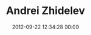 ---
title: "Andrei Zhidelev"
date: 2012-09-22 12:34:28 00:00
permalink: /gemini
twitter: ""
likes: [1895,584,1819,1346,2198,942,248]
id: 1339
gravatar: "http://www.gravatar.com/avatar/639c64bfe8305540a17ddad81a3a3a70"
---